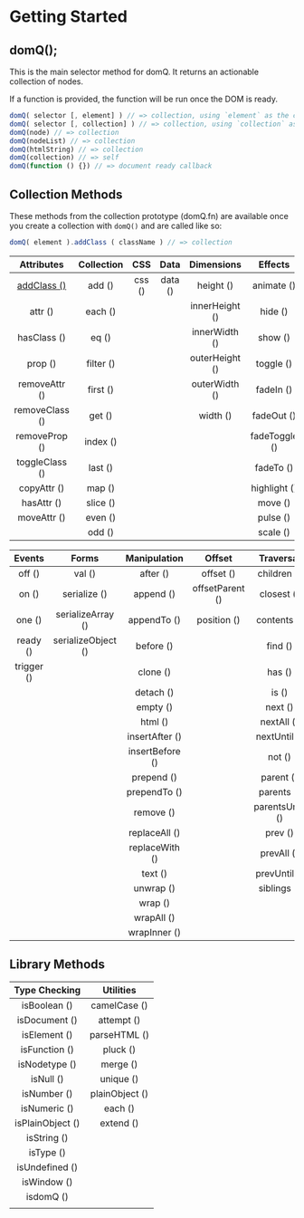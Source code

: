# Getting Started

## domQ\(\);

This is the main selector method for domQ. It returns an actionable collection of nodes.

If a function is provided, the function will be run once the DOM is ready.

```javascript
domQ( selector [, element] ) // => collection, using `element` as the context
domQ( selector [, collection] ) // => collection, using `collection` as the context
domQ(node) // => collection
domQ(nodeList) // => collection
domQ(htmlString) // => collection
domQ(collection) // => self
domQ(function () {}) // => document ready callback
```

## Collection Methods

 These methods from the collection prototype \(domQ.fn\) are available once you create a collection with `domQ()` and are called like so:

```javascript
domQ( element ).addClass ( className ) // => collection
```

| Attributes | Collection | CSS | Data | Dimensions | Effects |
| :---: | :---: | :---: | :---: | :---: | :---: |
| [addClass \(\)](collection-methods/attributes/addclass.md) | add \(\) | css \(\) | data \(\) | height \(\) | animate \(\) |
| attr \(\) | each \(\) |  |  | innerHeight \(\) | hide \(\) |
| hasClass \(\) | eq \(\) |  |  | innerWidth \(\) | show \(\) |
| prop \(\) | filter \(\) |  |  | outerHeight \(\) | toggle \(\) |
| removeAttr \(\) | first \(\) |  |  | outerWidth \(\) | fadeIn \(\) |
| removeClass \(\) | get \(\) |  |  | width \(\) | fadeOut \(\) |
| removeProp \(\) | index \(\) |  |  |  | fadeToggle \(\) |
| toggleClass \(\) | last \(\) |  |  |  | fadeTo \(\) |
| copyAttr \(\) | map \(\) |  |  |  | highlight \(\) |
| hasAttr \(\) | slice \(\) |  |  |  | move \(\) |
| moveAttr \(\) | even \(\) |  |  |  | pulse \(\) |
|  | odd \(\) |  |  |  | scale \(\) |

| Events | Forms | Manipulation | Offset | Traversal |
| :---: | :---: | :---: | :---: | :---: |
| off \(\) | val  \(\) | after \(\) | offset \(\) | children \(\) |
| on \(\) | serialize \(\) | append \(\) | offsetParent \(\) | closest \(\) |
| one \(\) | serializeArray \(\) | appendTo \(\) | position \(\) | contents \(\) |
| ready \(\) | serializeObject \(\) | before \(\) |  | find \(\) |
| trigger \(\) |  | clone \(\) |  | has \(\) |
|  |  | detach \(\) |  | is \(\) |
|  |  | empty \(\) |  | next \(\) |
|  |  | html \(\) |  | nextAll \(\) |
|  |  | insertAfter \(\) |  | nextUntil \(\) |
|  |  | insertBefore \(\) |  | not \(\) |
|  |  | prepend \(\) |  | parent \(\) |
|  |  | prependTo \(\) |  | parents \(\) |
|  |  | remove \(\) |  | parentsUntil \(\) |
|  |  | replaceAll \(\) |  | prev \(\) |
|  |  | replaceWith \(\) |  | prevAll \(\) |
|  |  | text \(\) |  | prevUntil \(\) |
|  |  | unwrap \(\) |  | siblings \(\) |
|  |  | wrap \(\) |  |  |
|  |  | wrapAll \(\) |  |  |
|  |  | wrapInner \(\) |  |  |

## Library Methods

| Type Checking | Utilities |
| :---: | :---: |
| isBoolean \(\) | camelCase \(\) |
| isDocument \(\) | attempt \(\) |
| isElement \(\) | parseHTML \(\) |
| isFunction \(\) | pluck \(\) |
| isNodetype \(\) | merge \(\) |
| isNull \(\) | unique \(\) |
| isNumber \(\) | plainObject \(\) |
| isNumeric \(\) | each \(\) |
| isPlainObject \(\) | extend \(\) |
| isString \(\) |  |
| isType \(\) |  |
| isUndefined \(\) |  |
| isWindow \(\) |  |
| isdomQ \(\) |  |
|  |  |

